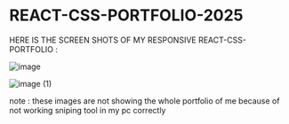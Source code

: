 # REACT-CSS-PORTFOLIO-2025

HERE IS THE SCREEN SHOTS OF MY RESPONSIVE REACT-CSS-PORTFOLIO :


![image](https://github.com/user-attachments/assets/a7890e15-d1df-43df-882a-51722ae99bb1)

![image (1)](https://github.com/user-attachments/assets/07f7ff72-4e23-47b3-868b-d4fecf8e78f4)





note :
these images are not showing the whole portfolio of me because of not working sniping tool in my pc correctly 

